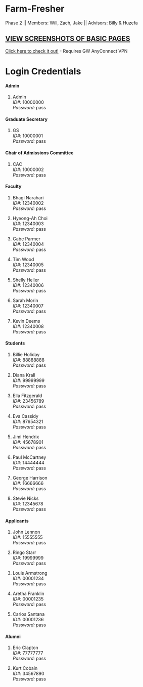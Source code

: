 # Farm-Fresher
Phase 2 || Members: Will, Zach, Jake || Advisors: Billy &amp; Huzefa

## [VIEW SCREENSHOTS OF BASIC PAGES](/screenshots)

[Click here to check it out!](http://gwupyterhub.seas.gwu.edu/~sp20DBp2-FarmFresher/Farm-Fresher/Farm-Fresher/src/login.php) - Requires GW AnyConnect VPN
 
# Login Credentials
 
#### Admin

1. Admin <br>
*ID#:* 10000000 <br>
*Password:* pass <br>

#### Graduate Secretary

1. GS <br>
*ID#:* 10000001 <br>
*Password:* pass <br>

#### Chair of Admissions Committee

1. CAC <br>
*ID#:* 10000002 <br>
*Password:* pass <br>

#### Faculty

1. Bhagi Narahari <br>
*ID#:* 12340002 <br>
*Password:* pass <br>

2. Hyeong-Ah Choi <br>
*ID#:* 12340003 <br>
*Password:* pass <br>

3. Gabe Parmer <br>
*ID#:* 12340004 <br>
*Password:* pass <br>

4. Tim Wood <br>
*ID#:* 12340005 <br>
*Password:* pass <br>

5. Shelly Heller <br>
*ID#:* 12340006 <br>
*Password:* pass <br>

6. Sarah Morin <br>
*ID#:* 12340007 <br>
*Password:* pass <br>

7. Kevin Deems <br>
*ID#:* 12340008 <br>
*Password:* pass <br>

#### Students

1. Billie Holiday <br>
*ID#:* 88888888 <br>
*Password:* pass <br>

2. Diana Krall <br>
*ID#:* 99999999 <br>
*Password:* pass <br>

3. Ella Fitzgerald <br>
*ID#:* 23456789 <br>
*Password:* pass <br>

4. Eva Cassidy <br>
*ID#:* 87654321 <br>
*Password:* pass <br>

5. Jimi Hendrix <br>
*ID#:* 45678901 <br>
*Password:* pass <br>

6. Paul McCartney <br>
*ID#:* 14444444 <br>
*Password:* pass <br>

7. George Harrison <br>
*ID#:* 16666666 <br>
*Password:* pass <br>

8. Stevie Nicks <br>
*ID#:* 12345678 <br>
*Password:* pass <br>

#### Applicants
1. John Lennon <br>
*ID#:* 15555555 <br>
*Password:* pass <br>

2. Ringo Starr <br>
*ID#:* 19999999 <br>
*Password:* pass <br>

3. Louis Armstrong <br>
*ID#:* 00001234 <br>
*Password:* pass <br>

4. Aretha Franklin <br>
*ID#:* 00001235 <br>
*Password:* pass <br>

5. Carlos Santana <br>
*ID#:* 00001236 <br>
*Password:* pass <br>

#### Alumni
1. Eric Clapton <br>
*ID#:* 77777777 <br>
*Password:* pass <br>

2. Kurt Cobain <br>
*ID#:* 34567890 <br>
*Password:* pass <br>

